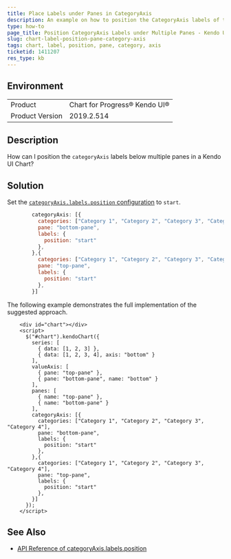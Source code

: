 ```yaml
---
title: Place Labels under Panes in CategoryAxis
description: An example on how to position the CategoryAxis labels of the Kendo UI Chart below each series in a pane.
type: how-to
page_title: Position CategoryAxis Labels under Multiple Panes - Kendo UI Chart
slug: chart-label-position-pane-category-axis
tags: chart, label, position, pane, category, axis
ticketid: 1411207
res_type: kb
---
```


## Environment

<table>
 <tr>
  <td>Product</td>
  <td>Chart for Progress® Kendo UI®</td>
 </tr>

  <td>Product Version</td>
  <td>2019.2.514</td>
 </tr>
</table>

## Description

How can I position the `categoryAxis` labels below multiple panes in a Kendo UI Chart?  

## Solution

Set the [`categoryAxis.labels.position` configuration](https://docs.telerik.com/kendo-ui/api/javascript/dataviz/ui/chart/configuration/categoryaxis.labels#categoryaxislabelsposition) to `start`.

```javascript
        categoryAxis: [{
          categories: ["Category 1", "Category 2", "Category 3", "Category 4"],
          pane: "bottom-pane",
          labels: {
            position: "start"
          },
        },{
          categories: ["Category 1", "Category 2", "Category 3", "Category 4"],
          pane: "top-pane",
          labels: {
            position: "start"
          },
        }]
```

The following example demonstrates the full implementation of the suggested approach.

```dojo
    <div id="chart"></div>
    <script>
      $("#chart").kendoChart({
        series: [
          { data: [1, 2, 3] },
          { data: [1, 2, 3, 4], axis: "bottom" }
        ],
        valueAxis: [
          { pane: "top-pane" },
          { pane: "bottom-pane", name: "bottom" }
        ],
        panes: [
          { name: "top-pane" },
          { name: "bottom-pane" }
        ],
        categoryAxis: [{
          categories: ["Category 1", "Category 2", "Category 3", "Category 4"],
          pane: "bottom-pane",
          labels: {
            position: "start"
          },
        },{
          categories: ["Category 1", "Category 2", "Category 3", "Category 4"],
          pane: "top-pane",
          labels: {
            position: "start"
          },
        }]
      });
    </script>
```

## See Also

* [API Reference of categoryAxis.labels.position](https://docs.telerik.com/kendo-ui/api/javascript/dataviz/ui/chart/configuration/categoryaxis.labels#categoryaxislabelsposition)
